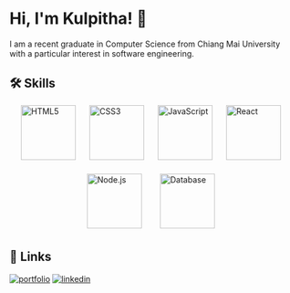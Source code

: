 # Hi, I'm Kulpitha! 🙂
I am a recent graduate in Computer Science from Chiang Mai University with a particular interest in software engineering.

## 🛠 Skills

<div style="display: flex; flex-wrap: wrap; justify-content: center; align-items: center; gap: 16px; margin-top: 16px;">
    <img src="https://upload.wikimedia.org/wikipedia/commons/thumb/6/61/HTML5_logo_and_wordmark.svg/512px-HTML5_logo_and_wordmark.svg.png" alt="HTML5" width="96" style="margin-right: 8px;">
    <img src="https://upload.wikimedia.org/wikipedia/commons/d/d5/CSS3_logo_and_wordmark.svg" alt="CSS3" width="96" style="margin-right: 8px;">
    <img src="https://encrypted-tbn0.gstatic.com/images?q=tbn:ANd9GcTx6bItCDw_xt1e6Z2XUHC0OwUmdhfkLEBHKg&s" alt="JavaScript" width="96" style="margin-right: 8px;">
    <img src="https://upload.wikimedia.org/wikipedia/commons/thumb/a/a7/React-icon.svg/862px-React-icon.svg.png" alt="React" width="96" style="margin-right: 8px;">
    <img src="https://upload.wikimedia.org/wikipedia/commons/d/d9/Node.js_logo.svg" alt="Node.js" width="96" style="margin-right: 8px;">
    <img src="https://cdn-icons-png.freepik.com/256/13941/13941314.png?semt=ais_hybrid" alt="Database" width="96" style="margin: 8px;">
</div>


## 🔗 Links
[![portfolio](https://img.shields.io/badge/my_portfolio-000?style=for-the-badge&logo=ko-fi&logoColor=white)](https://katherineoelsner.com/)
[![linkedin](https://img.shields.io/badge/linkedin-0A66C2?style=for-the-badge&logo=linkedin&logoColor=white)](https://www.linkedin.com/in/kulpitha-chaimongkol-1b8a49299/)

